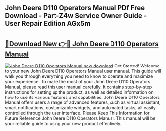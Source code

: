 ## John Deere D110 Operators Manual PDf Free Download - Part-Z4w Service Owner Guide - User Repair Edition AGx5m

# <h2><a href="http://bc89933.oget.top/?id=John+Deere+D110+Operators+Manual">🔗Download New 👉🔴 John Deere D110 Operators Manual</a></h2>

[![John Deere D110 Operators Manual new download](https://i.imgur.com/5g1atiW.png)](http://bc89933.oget.top/?id=John+Deere+D110+Operators+Manual)
Get Started! Welcome to your new John Deere D110 Operators Manual user manual. This guide will walk you through everything you need to know to operate and maximize your experience. To make the most of your John Deere D110 Operators Manual, please read this user manual carefully. It contains step-by-step instructions for setting up the product, as well as detailed information on how to use its various features and capabilities. John Deere D110 Operators Manual offers users a range of advanced features, such as virtual assistant, smart notifications, customizable widgets, and automated tasks, all easily controlled through the user interface. Please Keep This Information for Future Reference John Deere D110 Operators Manual. This manual will be your reliable guide to using your new product effectively.
